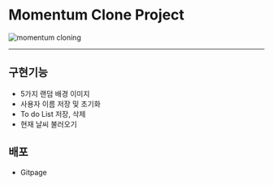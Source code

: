 # Momentum Clone Project
![momentum cloning](https://user-images.githubusercontent.com/68737910/193024152-523603c5-e2f6-4c6c-a0e1-4a460431a590.png)
* * *
## 구현기능
* 5가지 랜덤 배경 이미지
* 사용자 이름 저장 및 초기화
* To do List 저장, 삭제
* 현재 날씨 불러오기

## 배포
* Gitpage
